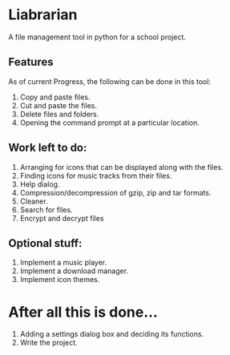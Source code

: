 # Liabrarian
A file management tool in python for a school project.

## Features
As of current Progress, the following can be done in this tool:
  1. Copy and paste files.
  2. Cut and paste the files.
  3. Delete files and folders.
  4. Opening the command prompt at a particular location.

## Work left to do:
  1. Arranging for icons that can be displayed along with the files.
  2. Finding icons for music tracks from their files.
  3. Help dialog.
  4. Compression/decompression of gzip, zip and tar formats.
  5. Cleaner.
  6. Search for files.
  7. Encrypt and decrypt files
## Optional stuff:
  1. Implement a music player.
  2. Implement a download manager.
  3. Implement icon themes.
# After all this is done...
  1. Adding a settings dialog box and deciding its functions.
  2. Write the project.
